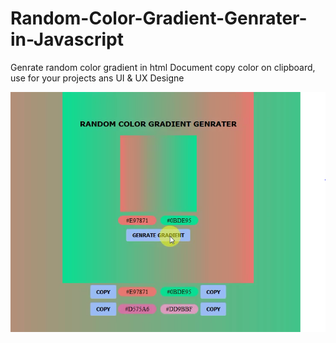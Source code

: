 # Random-Color-Gradient-Genrater-in-Javascript
Genrate random color gradient in html Document copy color on clipboard, use for your projects ans UI &amp; UX Designe


![](Demo_Output.PNG)
